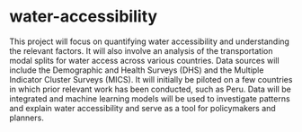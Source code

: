 # water-accessibility
This project will focus on quantifying water accessibility and understanding the relevant factors. It will also involve an analysis of the transportation modal splits for water access across various countries. Data sources will include the Demographic and Health Surveys (DHS) and the Multiple Indicator Cluster Surveys (MICS). It will initially be piloted on a few countries in which prior relevant work has been conducted, such as Peru. Data will be integrated and machine learning models will be used to investigate patterns and explain water accessibility and serve as a tool for policymakers and planners.
